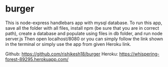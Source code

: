 # burger

This is node-express handlebars app with mysql database.
To run this app, save all the folder with all files, install npm (be sure that you are in correct path), create a database and populate using files in db folder, and run node server.js
Then open localhost/8080 or you can simply follow the link shown in the terminal or simply use the app from given Heroku link.

Github: https://github.com/rishikesh18/burger
Heroku: https://whispering-forest-89295.herokuapp.com/

